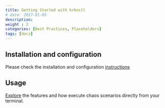 ```yaml
---
title: Getting Started with krknctl
# date: 2017-01-05
description: 
weight : 2
categories: [Best Practices, Placeholders]
tags: [docs]
---
```


## Installation and configuration

Please check the installation and configuration [instructions](../installation/krknctl.md)

## Usage

[Explore](../krknctl/usage.md) the features and how execute chaos scenarios directly from your terminal.

